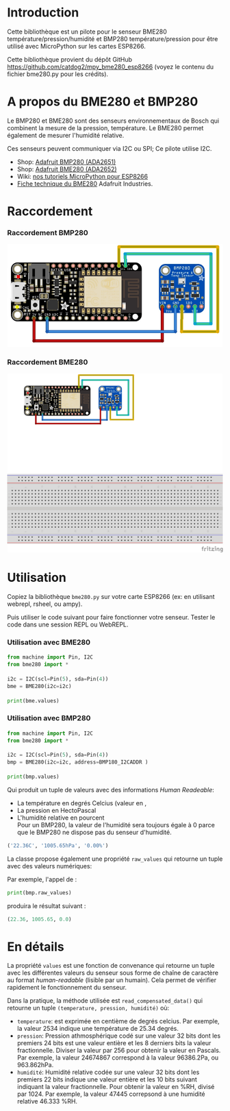 # Introduction
Cette bibliothèque est un pilote pour le senseur BME280 température/pression/humidité et BMP280 température/pression pour être utilisé avec MicroPython sur les cartes ESP8266.

Cette bibliothèque provient du dépôt GitHub https://github.com/catdog2/mpy_bme280_esp8266 (voyez le contenu du fichier bme280.py pour les crédits).

# A propos du BME280 et BMP280

Le BMP280 et BME280 sont des senseurs environnementaux de Bosch qui combinent la mesure de la pression, température. Le BME280 permet également de mesurer l'humidité relative. 

Ces senseurs peuvent communiquer via I2C ou SPI; Ce pilote utilise I2C.

* Shop: [Adafruit BMP280 (ADA2651)](http://shop.mchobby.be/product.php?id_product=1118)
* Shop: [Adafruit BME280 (ADA2652)](http://shop.mchobby.be/product.php?id_product=684)
* Wiki: [nos tutoriels MicroPython pour ESP8266](https://wiki.mchobby.be/index.php?title=MicroPython-Accueil#ESP8266_en_MicroPython)
* [Fiche technique du BME280](https://www.adafruit.com/datasheets/BST-BME280_DS001-10.pdf) Adafruit Industries.
 
# Raccordement

### Raccordement BMP280 ###
![Raccordements](bmp280_bb.jpg)

### Raccordement BME280 ###
![Raccordements](bme280_bb.jpg)

# Utilisation 
Copiez la bibliothèque `bme280.py` sur votre carte ESP8266 (ex: en utilisant webrepl, rsheel, ou ampy).

Puis utiliser le code suivant pour faire fonctionner votre senseur. Tester le code dans une session REPL ou WebREPL. 

### Utilisation avec BME280 ###

``` python
from machine import Pin, I2C
from bme280 import *

i2c = I2C(scl=Pin(5), sda=Pin(4))
bme = BME280(i2c=i2c)

print(bme.values)
```

### Utilisation avec BMP280 ###

``` python
from machine import Pin, I2C
from bme280 import *

i2c = I2C(scl=Pin(5), sda=Pin(4))
bmp = BME280(i2c=i2c, address=BMP180_I2CADDR )

print(bmp.values)
```

Qui produit un tuple de valeurs avec des informations _Human Readeable_: 
* La température en degrés Celcius (valeur en , 
* La pression en HectoPascal
* L'humidité relative en pourcent<br />Pour un BMP280, la valeur de l'humidité sera toujours égale à 0 parce que le BMP280 ne dispose pas du senseur d'humidité.

``` python
('22.36C', '1005.65hPa', '0.00%')
```

La classe propose également une propriété `raw_values` qui retourne un tuple avec des valeurs numériques:

Par exemple, l'appel de :

``` python
print(bmp.raw_values)
```

produira le résultat suivant :

``` python
(22.36, 1005.65, 0.0)
```

# En détails #

La propriété `values` est une fonction de convenance qui retourne un tuple avec les différentes valeurs du senseur sous forme de chaîne de caractère au format _human-readable_ (lisible par un humain). Cela permet de vérifier rapidement le fonctionnement du senseur. 

Dans la pratique, la méthode utilisée est `read_compensated_data()` qui retourne un tuple `(temperature, pression, humidité)` où:

* `temperature`:  est exprimée en centième de degrés celcius. Par exemple, la valeur 2534 indique une température de 25.34 degrés.
* `pression`: Pression athmosphérique codé sur une valeur 32 bits dont les premiers 24 bits est une valeur entière et les 8 derniers bits la valeur fractionnelle. Diviser la valeur par 256 pour obtenir la valeur en Pascals. Par exemple, la valeur 24674867 correspond à la valeur 96386.2Pa, ou 963.862hPa.
* `humidité`: Humidité relative codée sur une valeur 32 bits dont les premiers 22 bits indique une valeur entière et les 10 bits suivant indiquant la valeur fractionnelle. Pour obtenir la valeur en %RH, divisé par 1024. Par exemple, la valeur 47445 correpsond à une humidité relative 46.333 %RH.

